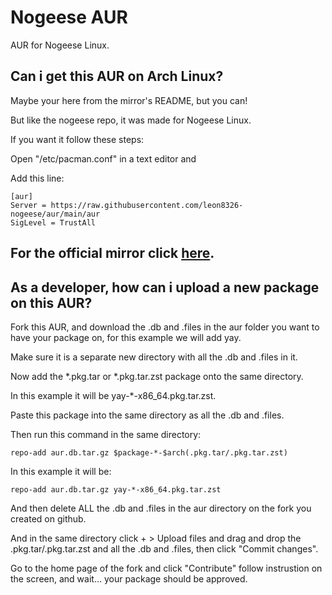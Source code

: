 # Nogeese AUR
AUR for Nogeese Linux.
## Can i get this AUR on Arch Linux?
Maybe your here from the mirror's README, but you can!

But like the nogeese repo, it was made for Nogeese Linux.

If you want it follow these steps:

Open "/etc/pacman.conf" in a text editor and

Add this line:

```
[aur]
Server = https://raw.githubusercontent.com/leon8326-nogeese/aur/main/aur
SigLevel = TrustAll
```

## For the official mirror click [here](https://github.com/leon8326-nogeese/mirror/blob/main/README.md).

## As a developer, how can i upload a new package on this AUR?
Fork this AUR, and download the .db and .files in the aur folder you want to have your package on, for this example we will add yay.

Make sure it is a separate new directory with all the .db and .files in it.

Now add the *.pkg.tar or *.pkg.tar.zst package onto the same directory.

In this example it will be yay-*-x86_64.pkg.tar.zst.

Paste this package into the same directory as all the .db and .files.

Then run this command in the same directory:

```
repo-add aur.db.tar.gz $package-*-$arch(.pkg.tar/.pkg.tar.zst)
```

In this example it will be:

```
repo-add aur.db.tar.gz yay-*-x86_64.pkg.tar.zst
```

And then delete ALL the .db and .files in the aur directory on the fork you created on github.

And in the same directory click + > Upload files and drag and drop the .pkg.tar/.pkg.tar.zst and all the .db and .files, then click "Commit changes".

Go to the home page of the fork and click "Contribute" follow instrustion on the screen, and wait... your package should be approved.
